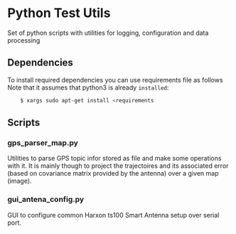 # Python Test Utils

Set of python scripts with utilities for logging, configuration and data processing

## Dependencies

To install required dependencies you can use requirements file as follows Note that it assumes that python3 is already `installed`:

```sh
    $ xargs sudo apt-get install <requirements
```

## Scripts

### gps_parser_map.py

Utilities to parse GPS topic infor stored as file and make some operations with it. 
It is mainly though to project the trajectoires and its associated error (based on covariance matrix provided by the antenna) over a given map (image).

### gui_antena_config.py

GUI to configure common Harxon ts100 Smart Antenna setup over serial port. 

